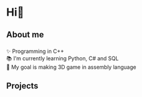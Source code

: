 <h1 align="left">Hi👋</h1>

###

<h2 align="left">About me</h2>

###

<p align="left">✨ Programming in C++<br>📚 I'm currently learning Python, C# and SQL<br>🎯 My goal is making 3D game in assembly language</p>

###

<h2 align="left">Projects</h2>

###
